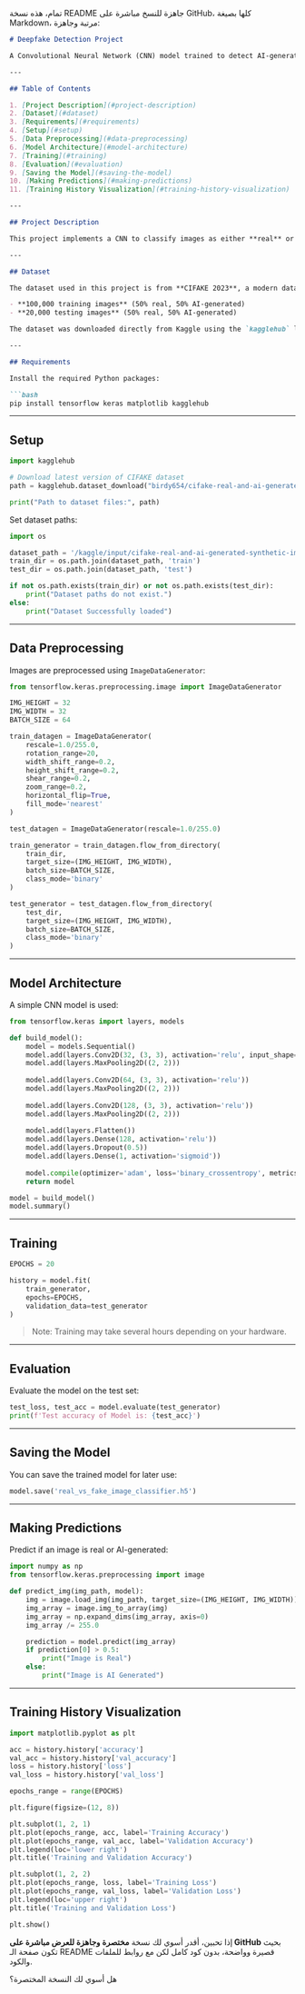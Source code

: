 تمام، هذه نسخة README جاهزة للنسخ مباشرة على GitHub، كلها بصيغة Markdown، مرتبة وجاهزة:

````markdown
# Deepfake Detection Project

A Convolutional Neural Network (CNN) model trained to detect AI-generated images from real ones. This project uses the **2023 CIFAKE dataset**, which contains modern, high-quality real and AI-generated synthetic images.

---

## Table of Contents

1. [Project Description](#project-description)  
2. [Dataset](#dataset)  
3. [Requirements](#requirements)  
4. [Setup](#setup)  
5. [Data Preprocessing](#data-preprocessing)  
6. [Model Architecture](#model-architecture)  
7. [Training](#training)  
8. [Evaluation](#evaluation)  
9. [Saving the Model](#saving-the-model)  
10. [Making Predictions](#making-predictions)  
11. [Training History Visualization](#training-history-visualization)  

---

## Project Description

This project implements a CNN to classify images as either **real** or **AI-generated**. The goal is to automatically detect deepfake images using image classification techniques.

---

## Dataset

The dataset used in this project is from **CIFAKE 2023**, a modern dataset containing:  

- **100,000 training images** (50% real, 50% AI-generated)  
- **20,000 testing images** (50% real, 50% AI-generated)  

The dataset was downloaded directly from Kaggle using the `kagglehub` library.  

---

## Requirements

Install the required Python packages:

```bash
pip install tensorflow keras matplotlib kagglehub
````

---

## Setup

```python
import kagglehub

# Download latest version of CIFAKE dataset
path = kagglehub.dataset_download("birdy654/cifake-real-and-ai-generated-synthetic-images")

print("Path to dataset files:", path)
```

Set dataset paths:

```python
import os

dataset_path = '/kaggle/input/cifake-real-and-ai-generated-synthetic-images'
train_dir = os.path.join(dataset_path, 'train')
test_dir = os.path.join(dataset_path, 'test')

if not os.path.exists(train_dir) or not os.path.exists(test_dir):
    print("Dataset paths do not exist.")
else:
    print("Dataset Successfully loaded")
```

---

## Data Preprocessing

Images are preprocessed using `ImageDataGenerator`:

```python
from tensorflow.keras.preprocessing.image import ImageDataGenerator

IMG_HEIGHT = 32
IMG_WIDTH = 32
BATCH_SIZE = 64

train_datagen = ImageDataGenerator(
    rescale=1.0/255.0,
    rotation_range=20,
    width_shift_range=0.2,
    height_shift_range=0.2,
    shear_range=0.2,
    zoom_range=0.2,
    horizontal_flip=True,
    fill_mode='nearest'
)

test_datagen = ImageDataGenerator(rescale=1.0/255.0)

train_generator = train_datagen.flow_from_directory(
    train_dir,
    target_size=(IMG_HEIGHT, IMG_WIDTH),
    batch_size=BATCH_SIZE,
    class_mode='binary'
)

test_generator = test_datagen.flow_from_directory(
    test_dir,
    target_size=(IMG_HEIGHT, IMG_WIDTH),
    batch_size=BATCH_SIZE,
    class_mode='binary'
)
```

---

## Model Architecture

A simple CNN model is used:

```python
from tensorflow.keras import layers, models

def build_model():
    model = models.Sequential()
    model.add(layers.Conv2D(32, (3, 3), activation='relu', input_shape=(IMG_HEIGHT, IMG_WIDTH, 3)))
    model.add(layers.MaxPooling2D((2, 2)))
    
    model.add(layers.Conv2D(64, (3, 3), activation='relu'))
    model.add(layers.MaxPooling2D((2, 2)))
    
    model.add(layers.Conv2D(128, (3, 3), activation='relu'))
    model.add(layers.MaxPooling2D((2, 2)))
    
    model.add(layers.Flatten())
    model.add(layers.Dense(128, activation='relu'))
    model.add(layers.Dropout(0.5))
    model.add(layers.Dense(1, activation='sigmoid'))
    
    model.compile(optimizer='adam', loss='binary_crossentropy', metrics=['accuracy'])
    return model

model = build_model()
model.summary()
```

---

## Training

```python
EPOCHS = 20

history = model.fit(
    train_generator,
    epochs=EPOCHS,
    validation_data=test_generator
)
```

> Note: Training may take several hours depending on your hardware.

---

## Evaluation

Evaluate the model on the test set:

```python
test_loss, test_acc = model.evaluate(test_generator)
print(f'Test accuracy of Model is: {test_acc}')
```

---

## Saving the Model

You can save the trained model for later use:

```python
model.save('real_vs_fake_image_classifier.h5')
```

---

## Making Predictions

Predict if an image is real or AI-generated:

```python
import numpy as np
from tensorflow.keras.preprocessing import image

def predict_img(img_path, model):
    img = image.load_img(img_path, target_size=(IMG_HEIGHT, IMG_WIDTH))
    img_array = image.img_to_array(img)
    img_array = np.expand_dims(img_array, axis=0)
    img_array /= 255.0

    prediction = model.predict(img_array)
    if prediction[0] > 0.5:
        print("Image is Real")
    else:
        print("Image is AI Generated")
```

---

## Training History Visualization

```python
import matplotlib.pyplot as plt

acc = history.history['accuracy']
val_acc = history.history['val_accuracy']
loss = history.history['loss']
val_loss = history.history['val_loss']

epochs_range = range(EPOCHS)

plt.figure(figsize=(12, 8))

plt.subplot(1, 2, 1)
plt.plot(epochs_range, acc, label='Training Accuracy')
plt.plot(epochs_range, val_acc, label='Validation Accuracy')
plt.legend(loc='lower right')
plt.title('Training and Validation Accuracy')

plt.subplot(1, 2, 2)
plt.plot(epochs_range, loss, label='Training Loss')
plt.plot(epochs_range, val_loss, label='Validation Loss')
plt.legend(loc='upper right')
plt.title('Training and Validation Loss')

plt.show()
```



إذا تحبين، أقدر أسوي لك نسخة **مختصرة وجاهزة للعرض مباشرة على GitHub** بحيث تكون صفحة الـ README قصيرة وواضحة، بدون كود كامل لكن مع روابط للملفات والكود.  

هل أسوي لك النسخة المختصرة؟
```
